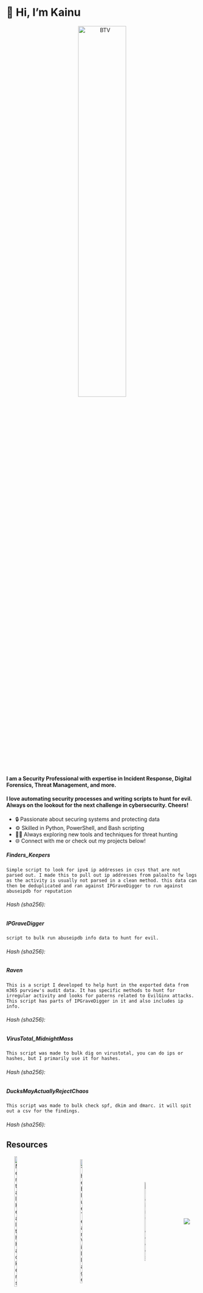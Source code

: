 
# 👋 Hi, I’m Kainu #
<div style="text-align: center;">
    <img src="https://media1.tenor.com/m/2-82oUmUUOYAAAAC/digimon-izzy.gif" alt="BTV" style="width: 50%; height: auto;">
</div>

#### I am a Security Professional with expertise in Incident Response, Digital Forensics, Threat Management, and more. 
#### I love automating security processes and writing scripts to hunt for evil. Always on the lookout for the next challenge in cybersecurity. Cheers! 

- 🔒 Passionate about securing systems and protecting data
- ⚙️ Skilled in Python, PowerShell, and Bash scripting
- 🕵️‍♂️ Always exploring new tools and techniques for threat hunting
- 🌐 Connect with me or check out my projects below!



##### *Finders_Keepers*

```Simple script to look for ipv4 ip addresses in csvs that are not parsed out. I made this to pull out ip addresses from paloalto fw logs as the activity is usually not parsed in a clean method. this data can then be deduplicated and ran against IPGraveDigger to run against abuseipdb for reputation```

###### *Hash (sha256)*:``` ```

##### *IPGraveDigger*

```script to bulk run abuseipdb info data to hunt for evil.```
###### *Hash (sha256)*:``` ```

##### *Raven*

```This is a script I developed to help hunt in the exported data from m365 purview's audit data. It has specific methods to hunt for irregular activity and looks for paterns related to EvilGinx attacks. This script has parts of IPGraveDigger in it and also includes ip info.```

###### *Hash (sha256)*:``` ```


##### *VirusTotal_MidnightMass*

```This script was made to bulk dig on virustotal, you can do ips or hashes, but I primarily use it for hashes.```

###### *Hash (sha256)*:``` ```

##### *DucksMayActuallyRejectChaos*

```This script was made to bulk check spf, dkim and dmarc. it will spit out a csv for the findings.```

###### *Hash (sha256)*:``` ```

## Resources

<div style="display: flex; justify-content: center; align-items: center;">
    <a href="https://www.mentalhealthhackers.org/">
        <img src="https://www.mentalhealthhackers.org/wp-content/uploads/2019/04/mhh-final-logo-sq25-e1554156125119.png" alt="Mental Health Hackers" style="width: 20%; height: auto; margin: 0 1px;">
    </a>
    <a href="https://blueteamvillage.org/">
        <img src="https://pbs.twimg.com/profile_images/1283604516739461121/_Os44f5F_400x400.jpg" alt="The Blue Team Village" style="width: 20%; height: auto; margin: 0 1px;">
    </a>
    <a href="https://github.com/K4INU">
        <img src="https://github.githubassets.com/assets/GitHub-Mark-ea2971cee799.png" alt="Kainu.codes" style="width: 20%; height: auto; margin: 0 1px;">
    </a>
     <a href="https://defcon.org/">
        <img src="https://media.defcon.org/fancyindex/favicon.ico" style=" height: auto; margin: 0 1px;">
    </a>
</div>








<!---
K4INU/K4INU is a ✨ special ✨ repository because its `README.md` (this file) appears on your GitHub profile.
You can click the Preview link to take a look at your changes.
--->
